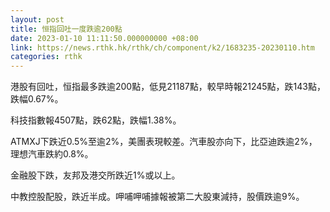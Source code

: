 ```yaml
---
layout: post
title: 恒指回吐一度跌逾200點
date: 2023-01-10 11:11:50.000000000 +08:00
link: https://news.rthk.hk/rthk/ch/component/k2/1683235-20230110.htm
categories: rthk
---
```


港股有回吐，恒指最多跌逾200點，低見21187點，較早時報21245點，跌143點，跌幅0.67%。

科技指數報4507點，跌62點，跌幅1.38%。

ATMXJ下跌近0.5%至逾2%，美團表現較差。汽車股亦向下，比亞迪跌逾2%，理想汽車跌約0.8%。

金融股下跌，友邦及港交所跌近1%或以上。

中教控股配股，跌近半成。呷哺呷哺據報被第二大股東減持，股價跌逾9%。
